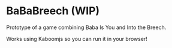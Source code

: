 # BaBaBreech (WIP)

Prototype of a game combining Baba Is You and Into the Breech.

Works using Kaboomjs so you can run it in your browser!
